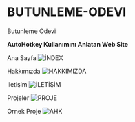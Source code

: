 # BUTUNLEME-ODEVI
Butunleme Odevi

**AutoHotkey Kullanımını Anlatan Web Site**


Ana Sayfa
![İNDEX](https://github.com/BERATPOLAT02/AutoHotkey/assets/137270249/c7d9e998-1f19-4de2-81bd-f278b232cbfa)

Hakkımızda
![HAKKIMIZDA](https://github.com/BERATPOLAT02/AutoHotkey/assets/137270249/7bb2f73e-0839-4ac7-904a-9a888ab28145)

Iletişim
![İLETİŞİM](https://github.com/BERATPOLAT02/AutoHotkey/assets/137270249/79c39e91-2c2f-4c0f-b7cc-14237952b376)

Projeler
![PROJE](https://github.com/BERATPOLAT02/AutoHotkey/assets/137270249/d01c8f6a-0045-45dd-83c6-d4ebc139614d)

Ornek Proje
![AHK](https://github.com/BERATPOLAT02/AutoHotkey/assets/137270249/cdab7fb4-de70-4639-91d3-abd3d1355b98)

